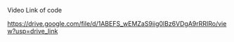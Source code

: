 Video Link of code

https://drive.google.com/file/d/1ABEFS_wEMZaS9iig0lBz6VDgA9rRRIRo/view?usp=drive_link
